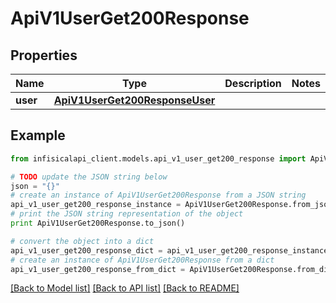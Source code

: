 # ApiV1UserGet200Response


## Properties
Name | Type | Description | Notes
------------ | ------------- | ------------- | -------------
**user** | [**ApiV1UserGet200ResponseUser**](ApiV1UserGet200ResponseUser.md) |  | 

## Example

```python
from infisicalapi_client.models.api_v1_user_get200_response import ApiV1UserGet200Response

# TODO update the JSON string below
json = "{}"
# create an instance of ApiV1UserGet200Response from a JSON string
api_v1_user_get200_response_instance = ApiV1UserGet200Response.from_json(json)
# print the JSON string representation of the object
print ApiV1UserGet200Response.to_json()

# convert the object into a dict
api_v1_user_get200_response_dict = api_v1_user_get200_response_instance.to_dict()
# create an instance of ApiV1UserGet200Response from a dict
api_v1_user_get200_response_from_dict = ApiV1UserGet200Response.from_dict(api_v1_user_get200_response_dict)
```
[[Back to Model list]](../README.md#documentation-for-models) [[Back to API list]](../README.md#documentation-for-api-endpoints) [[Back to README]](../README.md)


